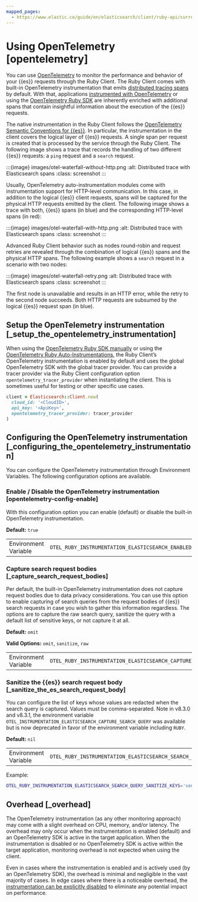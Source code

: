 ```yaml
---
mapped_pages:
  - https://www.elastic.co/guide/en/elasticsearch/client/ruby-api/current/opentelemetry.html
---
```


# Using OpenTelemetry [opentelemetry]

You can use [OpenTelemetry](https://opentelemetry.io/) to monitor the performance and behavior of your {{es}} requests through the Ruby Client. The Ruby Client comes with built-in OpenTelemetry instrumentation that emits [distributed tracing spans](docs-content://solutions/observability/apm/traces-ui.md) by default. With that, applications [instrumented with OpenTelemetry](https://opentelemetry.io/docs/instrumentation/ruby/manual/) or using the [OpenTelemetry Ruby SDK](https://opentelemetry.io/docs/instrumentation/ruby/automatic/) are inherently enriched with additional spans that contain insightful information about the execution of the {{es}} requests.

The native instrumentation in the Ruby Client follows the [OpenTelemetry Semantic Conventions for {{es}}](https://opentelemetry.io/docs/specs/semconv/database/elasticsearch/). In particular, the instrumentation in the client covers the logical layer of {{es}} requests. A single span per request is created that is processed by the service through the Ruby Client. The following image shows a trace that records the handling of two different {{es}} requests: a `ping` request and a `search` request.

:::{image} images/otel-waterfall-without-http.png
:alt: Distributed trace with Elasticsearch spans
:class: screenshot
:::

Usually, OpenTelemetry auto-instrumentation modules come with instrumentation support for HTTP-level communication. In this case, in addition to the logical {{es}} client requests, spans will be captured for the physical HTTP requests emitted by the client. The following image shows a trace with both, {{es}} spans (in blue) and the corresponding HTTP-level spans (in red):

:::{image} images/otel-waterfall-with-http.png
:alt: Distributed trace with Elasticsearch spans
:class: screenshot
:::

Advanced Ruby Client behavior such as nodes round-robin and request retries are revealed through the combination of logical {{es}} spans and the physical HTTP spans. The following example shows a `search` request in a scenario with two nodes:

:::{image} images/otel-waterfall-retry.png
:alt: Distributed trace with Elasticsearch spans
:class: screenshot
:::

The first node is unavailable and results in an HTTP error, while the retry to the second node succeeds. Both HTTP requests are subsumed by the logical {{es}} request span (in blue).


## Setup the OpenTelemetry instrumentation [_setup_the_opentelemetry_instrumentation]

When using the [OpenTelemetry Ruby SDK manually](https://opentelemetry.io/docs/instrumentation/ruby/manual) or using the [OpenTelemetry Ruby Auto-Instrumentations](https://opentelemetry.io/docs/instrumentation/ruby/automatic/), the Ruby Client’s OpenTelemetry instrumentation is enabled by default and uses the global OpenTelemetry SDK with the global tracer provider. You can provide a tracer provider via the Ruby Client configuration option `opentelemetry_tracer_provider` when instantiating the client. This is sometimes useful for testing or other specific use cases.

```ruby
client = Elasticsearch::Client.new(
  cloud_id: '<CloudID>',
  api_key: '<ApiKey>',
  opentelemetry_tracer_provider: tracer_provider
)
```


## Configuring the OpenTelemetry instrumentation [_configuring_the_opentelemetry_instrumentation]

You can configure the OpenTelemetry instrumentation through Environment Variables. The following configuration options are available.


### Enable / Disable the OpenTelemetry instrumentation [opentelemetry-config-enable]

With this configuration option you can enable (default) or disable the built-in OpenTelemetry instrumentation.

**Default:** `true`

|     |     |
| --- | --- |
| Environment Variable | `OTEL_RUBY_INSTRUMENTATION_ELASTICSEARCH_ENABLED` |


### Capture search request bodies [_capture_search_request_bodies]

Per default, the built-in OpenTelemetry instrumentation does not capture request bodies due to data privacy considerations. You can use this option to enable capturing of search queries from the request bodies of {{es}} search requests in case you wish to gather this information regardless. The options are to capture the raw search query, sanitize the query with a default list of sensitive keys, or not capture it at all.

**Default:** `omit`

**Valid Options:** `omit`, `sanitize`, `raw`

|     |     |
| --- | --- |
| Environment Variable | `OTEL_RUBY_INSTRUMENTATION_ELASTICSEARCH_CAPTURE_SEARCH_QUERY` |


### Sanitize the {{es}} search request body [_sanitize_the_es_search_request_body]

You can configure the list of keys whose values are redacted when the search query is captured. Values must be comma-separated. Note in v8.3.0 and v8.3.1, the environment variable `OTEL_INSTRUMENTATION_ELASTICSEARCH_CAPTURE_SEARCH_QUERY` was available but is now deprecated in favor of the environment variable including `RUBY`.

**Default:** `nil`

|     |     |
| --- | --- |
| Environment Variable | `OTEL_RUBY_INSTRUMENTATION_ELASTICSEARCH_SEARCH_QUERY_SANITIZE_KEYS` |

Example:

```bash
OTEL_RUBY_INSTRUMENTATION_ELASTICSEARCH_SEARCH_QUERY_SANITIZE_KEYS='sensitive-key,other-sensitive-key'
```


## Overhead [_overhead]

The OpenTelemetry instrumentation (as any other monitoring approach) may come with a slight overhead on CPU, memory, and/or latency. The overhead may only occur when the instrumentation is enabled (default) and an OpenTelemetry SDK is active in the target application. When the instrumentation is disabled or no OpenTelemetry SDK is active within the target application, monitoring overhead is not expected when using the client.

Even in cases where the instrumentation is enabled and is actively used (by an OpenTelemetry SDK), the overhead is minimal and negligible in the vast majority of cases. In edge cases where there is a noticeable overhead, the [instrumentation can be explicitly disabled](#opentelemetry-config-enable) to eliminate any potential impact on performance.
